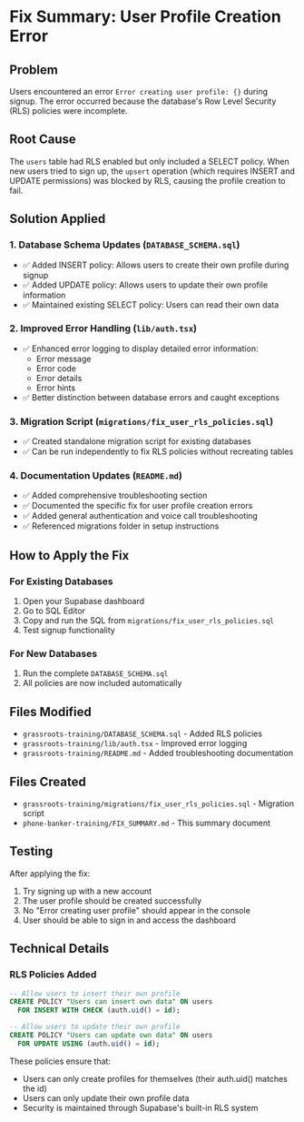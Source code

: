 # Fix Summary: User Profile Creation Error

## Problem
Users encountered an error `Error creating user profile: {}` during signup. The error occurred because the database's Row Level Security (RLS) policies were incomplete.

## Root Cause
The `users` table had RLS enabled but only included a SELECT policy. When new users tried to sign up, the `upsert` operation (which requires INSERT and UPDATE permissions) was blocked by RLS, causing the profile creation to fail.

## Solution Applied

### 1. Database Schema Updates (`DATABASE_SCHEMA.sql`)
- ✅ Added INSERT policy: Allows users to create their own profile during signup
- ✅ Added UPDATE policy: Allows users to update their own profile information
- ✅ Maintained existing SELECT policy: Users can read their own data

### 2. Improved Error Handling (`lib/auth.tsx`)
- ✅ Enhanced error logging to display detailed error information:
  - Error message
  - Error code
  - Error details
  - Error hints
- ✅ Better distinction between database errors and caught exceptions

### 3. Migration Script (`migrations/fix_user_rls_policies.sql`)
- ✅ Created standalone migration script for existing databases
- ✅ Can be run independently to fix RLS policies without recreating tables

### 4. Documentation Updates (`README.md`)
- ✅ Added comprehensive troubleshooting section
- ✅ Documented the specific fix for user profile creation errors
- ✅ Added general authentication and voice call troubleshooting
- ✅ Referenced migrations folder in setup instructions

## How to Apply the Fix

### For Existing Databases
1. Open your Supabase dashboard
2. Go to SQL Editor
3. Copy and run the SQL from `migrations/fix_user_rls_policies.sql`
4. Test signup functionality

### For New Databases
1. Run the complete `DATABASE_SCHEMA.sql`
2. All policies are now included automatically

## Files Modified
- `grassroots-training/DATABASE_SCHEMA.sql` - Added RLS policies
- `grassroots-training/lib/auth.tsx` - Improved error logging
- `grassroots-training/README.md` - Added troubleshooting documentation

## Files Created
- `grassroots-training/migrations/fix_user_rls_policies.sql` - Migration script
- `phone-banker-training/FIX_SUMMARY.md` - This summary document

## Testing
After applying the fix:
1. Try signing up with a new account
2. The user profile should be created successfully
3. No "Error creating user profile" should appear in the console
4. User should be able to sign in and access the dashboard

## Technical Details

### RLS Policies Added
```sql
-- Allow users to insert their own profile
CREATE POLICY "Users can insert own data" ON users
  FOR INSERT WITH CHECK (auth.uid() = id);

-- Allow users to update their own profile  
CREATE POLICY "Users can update own data" ON users
  FOR UPDATE USING (auth.uid() = id);
```

These policies ensure that:
- Users can only create profiles for themselves (their auth.uid() matches the id)
- Users can only update their own profile data
- Security is maintained through Supabase's built-in RLS system

